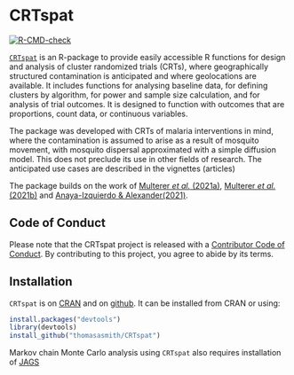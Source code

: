 
<!-- README.md is generated from README.Rmd. Please edit that file -->

# CRTspat

<!-- badges: start -->

[![R-CMD-check](https://github.com/ThomasASmith/CRTspat/actions/workflows/R-CMD-check.yaml/badge.svg)](https://github.com/ThomasASmith/CRTspat/actions/workflows/R-CMD-check.yaml)
<!-- badges: end -->

[`CRTspat`](https://thomasasmith.github.io/index.html) is an R-package
to provide easily accessible R functions for design and analysis of
cluster randomized trials (CRTs), where geographically structured
contamination is anticipated and where geolocations are available. It
includes functions for analysing baseline data, for defining clusters by
algorithm, for power and sample size calculation, and for analysis of
trial outcomes. It is designed to function with outcomes that are
proportions, count data, or continuous variables.

The package was developed with CRTs of malaria interventions in mind,
where the contamination is assumed to arise as a result of mosquito
movement, with mosquito dispersal approximated with a simple diffusion
model. This does not preclude its use in other fields of research. The
anticipated use cases are described in the vignettes (articles)

The package builds on the work of [Multerer *et al.*
(2021a)](https://trialsjournal.biomedcentral.com/articles/10.1186/s13063-021-05543-8),
[Multerer *et al.*
(2021b)](https://malariajournal.biomedcentral.com/articles/10.1186/s12936-021-03924-7)
and [Anaya-Izquierdo &
Alexander(2021)](https://onlinelibrary.wiley.com/doi/full/10.1111/biom.13316).

## Code of Conduct

Please note that the CRTspat project is released with a [Contributor
Code of
Conduct](https://contributor-covenant.org/version/2/1/CODE_OF_CONDUCT.html).
By contributing to this project, you agree to abide by its terms.

## Installation

`CRTspat` is on [CRAN](https://CRAN.R-project.org/package=CRTspat) and
on [github](https://github.com/ThomasASmith/CRTspat/). It can be
installed from CRAN or using:

``` r
install.packages("devtools")
library(devtools)
install_github("thomasasmith/CRTspat")
```

Markov chain Monte Carlo analysis using `CRTspat` also requires
installation of [JAGS](http://mcmc-jags.sourceforge.net)
